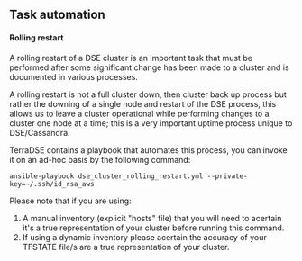 
## Task automation

#### Rolling restart

A rolling restart of a DSE cluster is an important task that must be performed after some significant change has been made to a cluster and is documented in various processes.

A rolling restart is not a full cluster down, then cluster back up process but rather the downing of a single node and restart of the DSE process, this allows us to leave a cluster operational while performing changes to a cluster one node at a time; this is a very important uptime process unique to DSE/Cassandra.

TerraDSE contains a playbook that automates this process, you can invoke it on an ad-hoc basis by the following command:

```
ansible-playbook dse_cluster_rolling_restart.yml --private-key=~/.ssh/id_rsa_aws

```

Please note that if you are using: 

1. A manual inventory (explicit "hosts" file) that you will need to acertain it's a true representation of your cluster before running this command.
2. If using a dynamic inventory please acertain the accuracy of your TFSTATE file/s are a true representation of your cluster.






